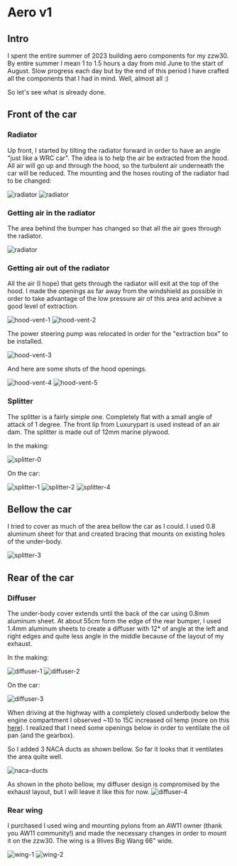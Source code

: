 # Aero v1

## Intro
I spent the entire summer of 2023 building aero components for my zzw30. By entire summer I mean 1 to 1.5 hours a day 
from mid June to the start of August. Slow progress each day but by the end of this period I have crafted all the components
that I had in mind. Well, almost all :)

So let's see what is already done.

## Front of the car

### Radiator
Up front, I started by tilting the radiator forward in order to have an angle "just like a WRC car". The idea is to 
help the air be extracted from the hood. All air will go up and through the hood, so the turbulent air underneath the car
will be reduced. The mounting and the hoses routing of the radiator had to be changed:

![radiator](./radiator-1.png)
![radiator](./radiator-2.png)

### Getting air in the radiator
The area behind the bumper has changed so that all the air goes through the radiator.

![radiator](./radiator-feed.png)

### Getting air out of the radiator
All the air (I hope) that gets through the radiator will exit at the top of the hood.
I made the openings as far away from the windshield as possible in order to
take advantage of the low pressure air of this area and achieve a good level of extraction.

![hood-vent-1](./hood-vent-1.png)
![hood-vent-2](./hood-vent-2.png)

The power steering pump was relocated in order for the "extraction box" to be installed.

![hood-vent-3](./hood-vent-3.png)

And here are some shots of the hood openings.

![hood-vent-4](./hood-vent-4.png)
![hood-vent-5](./hood-vent-5.png)

### Splitter
The splitter is a fairly simple one. Completely flat with a small angle of attack of 1 degree.
The front lip from Luxurypart is used instead of an air dam. The splitter is made out of 12mm marine plywood.

In the making:

![splitter-0](./splitter-0.png)

On the car:

![splitter-1](./splitter-1.png)
![splitter-2](./splitter-2.png)
![splitter-4](./splitter-4.png)

## Bellow the car
I tried to cover as much of the area bellow the car as I could. I used 0.8 aluminum sheet for that and created bracing
that mounts on existing holes of the under-body.

![splitter-3](./splitter-3.png)

## Rear of the car

### Diffuser
The under-body cover extends until the back of the car using 0.8mm aluminum sheet. At about 55cm form the edge of
the rear bumper, I used 1.4mm aluminum sheets to create a diffuser with 12* of angle at the left and right edges and 
quite less angle in the middle because of the layout of my exhaust.

In the making:

![diffuser-1](diffuser-1.png)
![diffuser-2](diffuser-2.png)

On the car:

![diffuser-3](diffuser-3.png)

When driving at the highway with a completely closed underbody below the engine compartment I observed ~10 to 15C
increased oil temp (more on this [here](../oil-temps-highway/README.md)).
I realized that I need some openings below in order to ventilate the oil pan (and the gearbox).

So I added 3 NACA ducts as shown bellow. So far it looks that it ventilates the area quite well.

![naca-ducts](naca-ducts.png)

As shown in the photo bellow, my diffuser design is compromised by the exhaust layout, but I will leave it like this for now.
![diffuser-4](diffuser-4.png)

### Rear wing
I purchased I used wing and mounting pylons from an AW11 owner (thank you AW11 community!) and 
made the necessary changes in order to mount it on the zzw30. The wing is a 9lives Big Wang 66" wide. 

![wing-1](wing-1.png)
![wing-2](wing-2.png)
